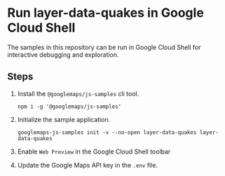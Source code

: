 # Run layer-data-quakes in Google Cloud Shell

The samples in this repository can be run in Google Cloud Shell for interactive debugging and exploration.

## Steps

1. Install the `@googlemaps/js-samples` cli tool.

    ```
    npm i -g '@googlemaps/js-samples'
    ```
1. Initialize the sample application. 
    ```
    googlemaps-js-samples init -v --no-open layer-data-quakes layer-data-quakes
    ```
1. Enable `Web Preview` in the Google Cloud Shell toolbar
1. Update the Google Maps API key in the `.env` file.
